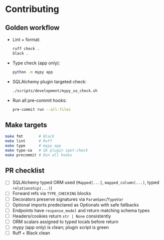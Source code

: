# Contributing

## Golden workflow

- Lint + format:
  ```bash
  ruff check .
  black .
  ```
- Type check (app only):
  ```bash
  python -m mypy app
  ```
- SQLAlchemy plugin targeted check:
  ```bash
  ./scripts/development/mypy_sa_check.sh
  ```
- Run all pre-commit hooks:
  ```bash
  pre-commit run --all-files
  ```

## Make targets

```bash
make fmt       # Black
make lint      # Ruff
make type      # mypy app
make type-sa   # SA plugin spot-check
make precommit # Run all hooks
```

## PR checklist

- [ ] SQLAlchemy typed ORM used (`Mapped[...]`, `mapped_column(...)`, typed `relationship(...)`)
- [ ] Forward refs via `TYPE_CHECKING` blocks
- [ ] Decorators preserve signatures via `ParamSpec`/`TypeVar`
- [ ] Optional imports predeclared as Optionals with safe fallbacks
- [ ] Endpoints have `response_model` and return matching schema types
- [ ] Headers/cookies return `str | None` consistently
- [ ] ORM scalars assigned to typed locals before return
- [ ] mypy (app only) is clean; plugin script is green
- [ ] Ruff + Black clean
